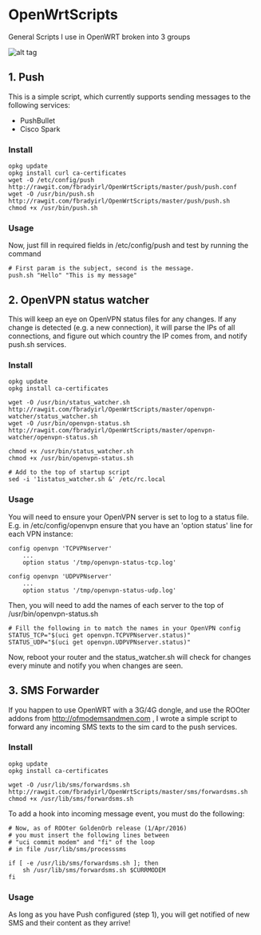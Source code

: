 # OpenWrtScripts
General Scripts I use in OpenWRT broken into 3 groups

![alt tag](http://rawgit.com/username/fbradyirl/OpenWrtScripts/master/pushbullet.png)

## 1. Push
This is a simple script, which currently supports sending messages to the following services:

* PushBullet
* Cisco Spark

### Install
```
opkg update
opkg install curl ca-certificates
wget -O /etc/config/push http://rawgit.com/fbradyirl/OpenWrtScripts/master/push/push.conf
wget -O /usr/bin/push.sh http://rawgit.com/fbradyirl/OpenWrtScripts/master/push/push.sh
chmod +x /usr/bin/push.sh
```
### Usage
Now, just fill in required fields in /etc/config/push and test by running the command
```
# First param is the subject, second is the message.
push.sh "Hello" "This is my message"
```

## 2. OpenVPN status watcher
This will keep an eye on OpenVPN status files for any changes.
If any change is detected (e.g. a new connection), it will
parse the IPs of all connections, and figure out which
country the IP comes from, and notify push.sh services.

### Install
```
opkg update
opkg install ca-certificates

wget -O /usr/bin/status_watcher.sh http://rawgit.com/fbradyirl/OpenWrtScripts/master/openvpn-watcher/status_watcher.sh
wget -O /usr/bin/openvpn-status.sh http://rawgit.com/fbradyirl/OpenWrtScripts/master/openvpn-watcher/openvpn-status.sh

chmod +x /usr/bin/status_watcher.sh
chmod +x /usr/bin/openvpn-status.sh

# Add to the top of startup script
sed -i '1istatus_watcher.sh &' /etc/rc.local
```
### Usage
You will need to ensure your OpenVPN server is set to log to a status file. E.g. in /etc/config/openvpn ensure that you have an 'option status' line for each VPN instance:
```
config openvpn 'TCPVPNserver'
    ...
    option status '/tmp/openvpn-status-tcp.log'

config openvpn 'UDPVPNserver'
    ...
    option status '/tmp/openvpn-status-udp.log'
```
Then, you will need to add the names of each server to the top of /usr/bin/openvpn-status.sh
```
# Fill the following in to match the names in your OpenVPN config
STATUS_TCP="$(uci get openvpn.TCPVPNserver.status)"
STATUS_UDP="$(uci get openvpn.UDPVPNserver.status)"
```
Now, reboot your router and the status_watcher.sh will check for changes every minute and notify you when changes are seen.

## 3. SMS Forwarder
If you happen to use OpenWRT with a 3G/4G dongle, and use the ROOter addons from http://ofmodemsandmen.com , I wrote a simple script to forward any incoming SMS texts to the sim card to the push services.

### Install
```
opkg update
opkg install ca-certificates

wget -O /usr/lib/sms/forwardsms.sh http://rawgit.com/fbradyirl/OpenWrtScripts/master/sms/forwardsms.sh
chmod +x /usr/lib/sms/forwardsms.sh
```
To add a hook into incoming message event, you must do the following:
```
# Now, as of ROOter GoldenOrb release (1/Apr/2016)
# you must insert the following lines between
# "uci commit modem" and "fi" of the loop
# in file /usr/lib/sms/processsms

if [ -e /usr/lib/sms/forwardsms.sh ]; then
    sh /usr/lib/sms/forwardsms.sh $CURRMODEM
fi
```
### Usage
As long as you have Push configured (step 1), you will get notified of new SMS and their content as they arrive!
